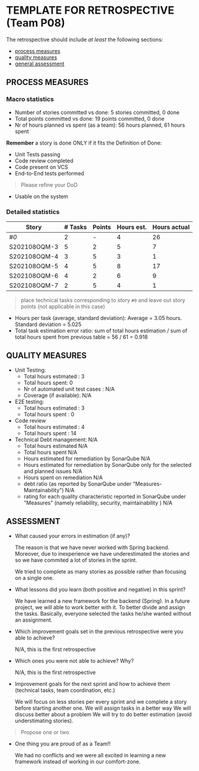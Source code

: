 TEMPLATE FOR RETROSPECTIVE (Team P08)
=====================================

The retrospective should include _at least_ the following
sections:

- [process measures](#process-measures)
- [quality measures](#quality-measures)
- [general assessment](#assessment)

## PROCESS MEASURES 

### Macro statistics

- Number of stories committed vs done: 5 stories committed, 0 done
- Total points committed vs done: 19 points committed, 0 done 
- Nr of hours planned vs spent (as a team): 56 hours planned, 61 hours spent

**Remember**  a story is done ONLY if it fits the Definition of Done:
 
- Unit Tests passing
- Code review completed
- Code present on VCS
- End-to-End tests performed

> Please refine your DoD 

- Usable on the system

### Detailed statistics

| Story  | # Tasks | Points | Hours est. | Hours actual |
|--------|---------|--------|------------|--------------|
| _#0_   |    2    |    -   |     4      |       26       |
| S202108OQM-3 |    5    |   2     |     5      |      7     |
| S202108OQM-4 |    3    |   5    |      3      |      1        |
| S202108OQM-5 |    4    |   5    |      8      |      17      |
| S202108OQM-6 |    4   |   2    |       6     |       9      |
| S202108OQM-7 |    2   |   5    |       4     |       1     |
   

> place technical tasks corresponding to story `#0` and leave out story points (not applicable in this case)

- Hours per task (average, standard deviation): Average = 3.05 hours. Standard deviation = 5.025  
- Total task estimation error ratio: sum of total hours estimation / sum of total hours spent from previous table = 56 / 61 = 0.918

  
## QUALITY MEASURES 

- Unit Testing:
  - Total hours estimated : 3
  - Total hours spent: 0
  - Nr of automated unit test cases : N/A
  - Coverage (if available): N/A
- E2E testing:
  - Total hours estimated : 3
  - Total hours spent : 0
- Code review 
  - Total hours estimated : 4
  - Total hours spent : 14
- Technical Debt management: N/A
  - Total hours estimated N/A
  - Total hours spent N/A
  - Hours estimated for remediation by SonarQube N/A
  - Hours estimated for remediation by SonarQube only for the selected and planned issues N/A
  - Hours spent on remediation N/A
  - debt ratio (as reported by SonarQube under "Measures-Maintainability") N/A
  - rating for each quality characteristic reported in SonarQube under "Measures" (namely reliability, security, maintainability ) N/A
  


## ASSESSMENT

- What caused your errors in estimation (if any)?
  
  The reason is that we have never worked with Spring backend. Moreover, due to inexperience we have underestimated the stories and so we have commited a lot of stories in the  sprint.
   
  We tried to complete as many stories as possible rather than focusing on a single one.

- What lessons did you learn (both positive and negative) in this sprint?

   We have learned a new framework for the backend (Spring). In a future project, we will able to work better with it.
   To better divide and assign the tasks. Basically, everyone selected the tasks he/she wanted without an assignment.
   

- Which improvement goals set in the previous retrospective were you able to achieve? 

  N/A, this is the first retrospective
  
- Which ones you were not able to achieve? Why?

   N/A, this is the first retrospective

- Improvement goals for the next sprint and how to achieve them (technical tasks, team coordination, etc.)

  We will focus on less stories per every sprint and we complete a story before starting another one.
  We will assign tasks in a better way
  We will discuss better about a problem
  We will try to do better estimation (avoid understimating stories).
  

> Propose one or two

- One thing you are proud of as a Team!!
  
  We had no conflicts and we were all excited in learning a new framework instead of working in our comfort-zone.
  
